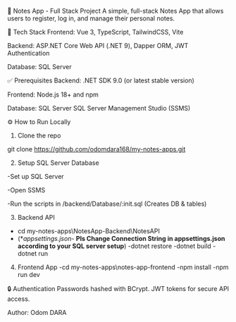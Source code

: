 📝 Notes App - Full Stack Project
A simple, full-stack Notes App that allows users to register, log in, and manage their personal notes.

🚀 Tech Stack
Frontend: Vue 3, TypeScript, TailwindCSS, Vite

Backend: ASP.NET Core Web API (.NET 9), Dapper ORM, JWT Authentication

Database: SQL Server

✅ Prerequisites
Backend:
.NET SDK 9.0 (or latest stable version)

Frontend:
Node.js 18+ and npm

Database:
SQL Server 
SQL Server Management Studio (SSMS) 

⚙️ How to Run Locally

1. Clone the repo
   
git clone https://github.com/odomdara168/my-notes-apps.git

2. Setup SQL Server Database

  -Set up SQL Server
   
  -Open SSMS
  
  -Run the scripts in /backend/Database/:init.sql (Creates DB & tables)

3. Backend API
 - cd my-notes-apps\NotesApp-Backend\NotesAPI
 - (**appsettings.json*- **Pls Change Connection String in appsettings.json according to your SQL server setup**)
 -dotnet restore
 -dotnet build
 -dotnet run


4. Frontend App
-cd my-notes-apps\notes-app-frontend
-npm install
-npm run dev


🔒 Authentication
Passwords hashed with BCrypt.
JWT tokens for secure API access.

Author: Odom DARA
